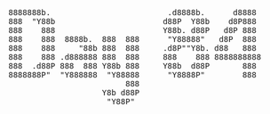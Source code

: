 <pre>
8888888b.                         .d8888b.      d8888  
888  "Y88b                       d88P  Y88b    d8P888  
888    888                       Y88b. d88P   d8P 888  
888    888  8888b.  888  888      "Y88888"   d8P  888  
888    888     "88b 888  888     .d8P""Y8b. d88   888  
888    888 .d888888 888  888     888    888 8888888888 
888  .d88P 888  888 Y88b 888     Y88b  d88P       888  
8888888P"  "Y888888  "Y88888      "Y8888P"        888  
                         888                           
                    Y8b d88P                           
                     "Y88P"                            
</pre>